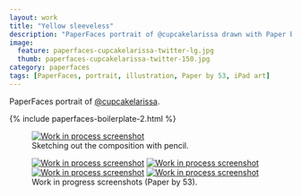 ```yaml
---
layout: work
title: "Yellow sleeveless"
description: "PaperFaces portrait of @cupcakelarissa drawn with Paper by 53 on an iPad."
image: 
  feature: paperfaces-cupcakelarissa-twitter-lg.jpg
  thumb: paperfaces-cupcakelarissa-twitter-150.jpg
category: paperfaces
tags: [PaperFaces, portrait, illustration, Paper by 53, iPad art]
---
```


PaperFaces portrait of <a href="http://twitter.com/cupcakelarissa">@cupcakelarissa</a>.

{% include paperfaces-boilerplate-2.html %}

<figure>
	<a href="{{ site.url }}/images/paperfaces-cupcakelarissa-process-1-lg.jpg"><img src="{{ site.url }}/images/paperfaces-cupcakelarissa-process-1-750.jpg" alt="Work in process screenshot"></a>
	<figcaption>Sketching out the composition with pencil.</figcaption>
</figure>

<figure class="half">
	<a href="{{ site.url }}/images/paperfaces-cupcakelarissa-process-2-lg.jpg"><img src="{{ site.url }}/images/paperfaces-cupcakelarissa-process-2-600.jpg" alt="Work in process screenshot"></a>
	<a href="{{ site.url }}/images/paperfaces-cupcakelarissa-process-3-lg.jpg"><img src="{{ site.url }}/images/paperfaces-cupcakelarissa-process-3-600.jpg" alt="Work in process screenshot"></a>
	<a href="{{ site.url }}/images/paperfaces-cupcakelarissa-process-4-lg.jpg"><img src="{{ site.url }}/images/paperfaces-cupcakelarissa-process-4-600.jpg" alt="Work in process screenshot"></a>
	<a href="{{ site.url }}/images/paperfaces-cupcakelarissa-process-5-lg.jpg"><img src="{{ site.url }}/images/paperfaces-cupcakelarissa-process-5-600.jpg" alt="Work in process screenshot"></a>
	<figcaption>Work in progress screenshots (Paper by 53).</figcaption>
</figure>